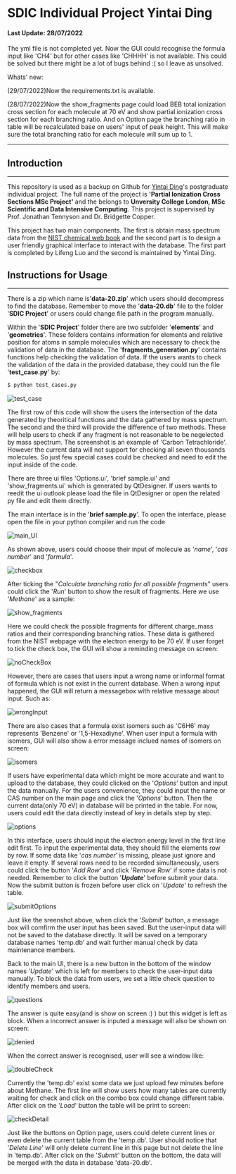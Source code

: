 # SDIC Individual Project Yintai Ding

#### Last Update: 28/07/2022

The yml file is not completed yet. Now the GUI could recognise the formula input like 'CH4' but for other cases like 'CHHHH' is not available. This could be solved but there might be a lot of bugs behind :( so I leave as unsolved.

Whats' new: 

(29/07/2022)Now the requirements.txt is available.

(28/07/2022)Now the show_fragments page could load BEB total ionization cross section for each molecule at 70 eV and show partial ionization cross section for each branching ratio. And on Option page the branching ratio in table will be recalculated base on users' input of peak height. This will make sure the total branching ratio for each molecule will sum up to 1.

------------

## Introduction

----------

This repository is used as a backup on Github for [Yintai Ding](https://github.com/Yintai-Ding/SDIC-Project-YintaiDing)'s postgraduate individual project. The full name of the project is **'Partial Ionization Cross Sections MSc Project'** and the belongs to **Unversity College London, MSc Scientific and Data Intensive Computing**. This project is supervised by Prof. Jonathan Tennyson and Dr. Bridgette Copper.

This project has two main components. The first is obtain mass spectrum data from the [NIST chemical web book](https://webbook.nist.gov/chemistry/) and the second part is to design a user friendly graphical interface to interact with the database. The first part is completed by Lifeng Luo and the second is maintained by Yintai Ding. 

## Instructions for Usage

--------------

There is a zip which name is'**data-20.zip**' which users should decompress to find the database. Remember to move the '**data-20.db**' file to the folder '**SDIC Project**' or users could change file path in the program manually. 

Within the '**SDIC Project**' folder there are two subfolder '**elements**' and '**geometries**'. These folders contains information for elements and relative position for atoms in sample molecules which are necessary to check the validation of data in the database. The '**fragments_generation.py**' contains functions help checking the validation of data. If the users wants to check the validation of the data in the provided database, they could run the file '**test_case.py**' by: 

```Bash
$ python test_cases.py
```

![test_case]

The first row of this code will show the users the intersection of the data generated by theoritical functions and the data gathered by mass spectrum. The second and the third will provide the difference of two methods. These will help users to check if any fragment is not reasonable to be negelected by mass spectrum. The screenshot is an example of 'Carbon Tetrachloride'. However the current data will not support for checking all seven thousands molecules. So just few special cases could be checked and need to edit the input inside of the code.

There are three ui files 'Options.ui', 'brief sample.ui' and 'show_fragments.ui' which is generated by QtDesigner. If users wants to reedit the ui outlook please load the file in QtDesigner or open the related py file and edit them directly. 

The main interface is in the '**brief sample.py**'. To open the interface, please open the file in your python compiler and run the code

![main_UI]

As shown above, users could choose their input of molecule as '*name*', '*cas number*' and '*formula*'. 

![checkbox]

After ticking the "*Calculate branching ratio for all possible fragments*" users could click the '*Run*' button to show the result of fragments. Here we use '*Methane*' as a sample: 

![show_fragments]

Here we could check the possible fragments for different charge_mass ratios and their corresponding branching ratios. These data is gathered from the NIST webpage with the electron energy to be 70 eV. If user forget to tick the check box, the GUI will show a reminding message on screen:

![noCheckBox]

However, there are cases that users input a wrong name or informal format of formula which is not exist in the current database. When a wrong input happened, the GUI will return a messagebox with relative message about input. Such as:

![wrongInput]

There are also cases that a formula exist isomers such as 'C6H6' may represents 'Benzene' or '1,5-Hexadiyne'. When user input a formula with isomers, GUI will also show a error message inclued names of isomers on screen:

![isomers]

If users have experimental data which might be more accurate and want to upload to the database, they could clicked on the '*Options*' button and input the data manually. For the users convenience, they could input the name or CAS number on the main page and click the '*Options*' button. Then the current data(only 70 eV) in database will be printed in the table. For now, users could edit the data directly instead of key in details step by step.

![options]

In this interface, users should input the electron energy level in the first line edit first. To input the experimental data, they should fill the elements row by row. If some data like '*cas number*' is missing, please just ignore and leave it empty. If several rows need to be recorded simultaneously, users could click the button '*Add Row*' and click '*Remove Row*' if some data is not needed. Remember to click the button '***Update***' before submit your data. Now the submit button is frozen before user click on '*Update*' to refresh the table. 

![submitOptions]

Just like the sreenshot above, when click the '*Submit*' button, a message box will comfirm the user input has been saved. But the user-input data will not be saved to the database directly. It will be saved on a temporary database names 'temp.db' and wait further manual check by data maintenance members. 

Back to the main UI, there is a new button in the bottom of the window names '*Update*' which is left for members to check the user-input data manually. To block the data from users, we set a little check question to identify members and users.

![questions]

The answer is quite easy(and is show on screen :) ) but this widget is left as block. When a incorrect answer is inputed a message will also be shown on screen:

![denied]

When the correct answer is recognised, user will see a window like:

![doubleCheck]

Currently the 'temp.db' exist some data we just upload few minutes before about Methane. The first line will show users how many tables are currently waiting for check and click on the combo box could change different table. After click on the '*Load*' button the table will be print to screen:

![checkDetail]

Just like the buttons on Option page, users could delete current lines or even delete the current table from the 'temp.db'. User should notice that '*Delete Line*' will only delete current line in this page but not delete the line in 'temp.db'. After click on the '*Submit*' button on the bottom, the data will be merged with the data in database 'data-20.db'.

[main_UI]: /SDIC%20Project/main_UI.png
[show_fragments]: /SDIC%20Project/showFragments.png
[options]: /SDIC%20Project/options.png
[checkbox]: /SDIC%20Project/checkbox.png
[checkDetail]: /SDIC%20Project/checkDetail.png
[denied]: /SDIC%20Project/denied.png
[doubleCheck]: /SDIC%20Project/doubleCheck.png
[questions]: /SDIC%20Project/questions.png
[submitOptions]: /SDIC%20Project/submitOptions.png
[noCheckBox]: /SDIC%20Project/noCheckBox.png
[wrongInput]: /SDIC%20Project/wrongInput.png
[isomers]: /SDIC%20Project/isomers.png
[test_case]: /SDIC%20Project/test_case.png